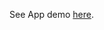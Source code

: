 See App demo [here](https://drive.google.com/file/d/1vOPX7ULk7hhsOFMaXqM8qA--u0HpT8-u/view?usp=sharing).
